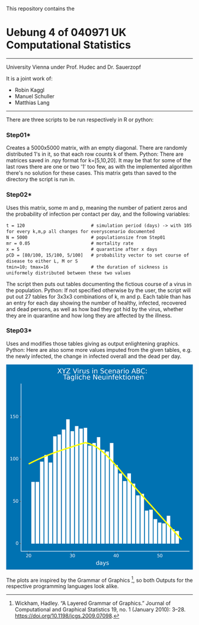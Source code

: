 This repository contains the 
# Uebung 4 of 040971 UK Computational Statistics 
***
University Vienna under Prof. Hudec and Dr. Sauerzopf

It is a joint work of:
+ Robin Kaggl
+ Manuel Schuller
+ Matthias Lang
***
There are three scripts to be run respectively in R or python:

### Step01* 
Creates a 5000x5000 matrix, with an empty diagonal.
There are randomly distributed 1's in it, so that each row counts k of them.
Python: There are matrices saved in .npy format for k=[5,10,20]. It may be that for some of the last rows there are one or two '1' too few, as with the implemented algorithm there's no solution for these cases.
This matrix gets than saved to the directory the script is run in.

### Step02* 
Uses this matrix, some m and p, meaning the number of patient zeros and the probability of infection per contact per day,
and the following variables:
```
t = 120                         # simulation period (days) -> with 105 for every k,m,p all changes for everyscenario documented
N = 5000                        # populationsize from Step01
mr = 0.05                       # mortality rate
x = 5                           # quarantine after x days
pCD = [80/100, 15/100, 5/100]   # probability vector to set course of disease to either L, M or S
tmin=10; tmax=16                # the duration of sickness is uniformely distributed between these two values
```
The script then puts out tables documenting the fictious course of a virus in the population.
Python: If not specified otherwise by the user, the script will put out 27 tables for 3x3x3 combinations of k, m and p. Each table than has an entry for each day showing the number of healthy, infected, recovered and dead persons, as well as how bad they got hid by the virus, whether they are in quarantine and how long they are affected by the illness.

### Step03* 
Uses and modifies those tables giving as output enlightening graphics.
Python: Here are also some more values imputed from the given tables, e.g. the newly infected, the change in infected overall and the dead per day.

![example output](/graphics/ZIB-like.png)

The plots are inspired by the Grammar of Graphics [^1], so both Outputs for the respective programming languages look alike.

[^1]: Wickham, Hadley. “A Layered Grammar of Graphics.” Journal of Computational and Graphical Statistics 19, no. 1 (January 2010): 3–28. https://doi.org/10.1198/jcgs.2009.07098.


